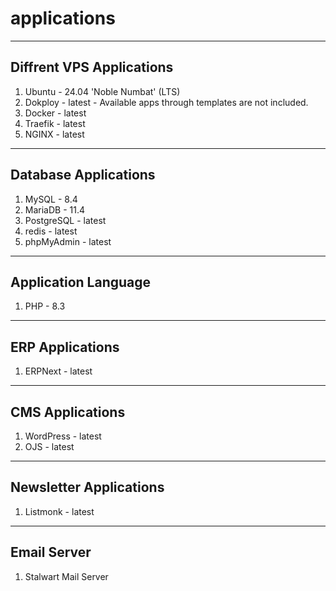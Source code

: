 # applications
------------------------------------
## Diffrent VPS Applications
1. Ubuntu - 24.04 'Noble Numbat' (LTS)
2. Dokploy - latest - Available apps through templates are not included.
3. Docker - latest
4. Traefik - latest
5. NGINX - latest
------------------------------------
## Database Applications
1. MySQL - 8.4
2. MariaDB - 11.4
3. PostgreSQL - latest
4. redis - latest
5. phpMyAdmin - latest
------------------------------------
## Application Language
1. PHP - 8.3
------------------------------------
## ERP Applications
1. ERPNext - latest
------------------------------------
## CMS Applications
1. WordPress - latest
2. OJS - latest
------------------------------------
## Newsletter Applications
1. Listmonk - latest
------------------------------------
## Email Server
1. Stalwart Mail Server
